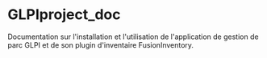 # GLPIproject_doc

Documentation sur l'installation et l'utilisation de l'application de gestion de parc GLPI et de son plugin d'inventaire FusionInventory.
